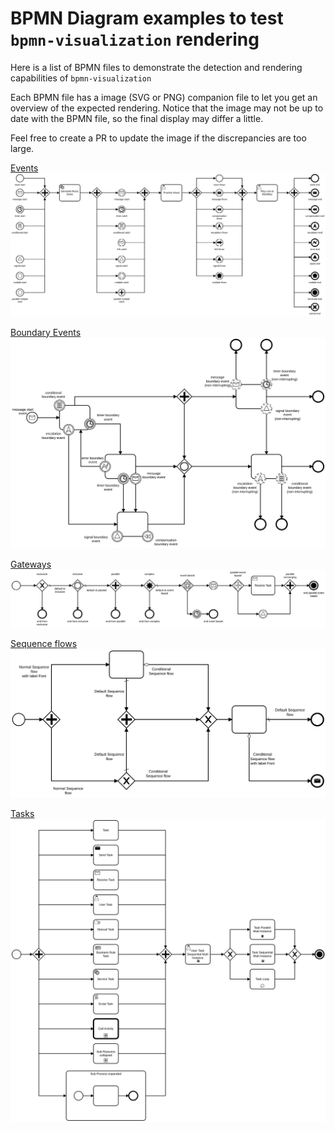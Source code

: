# BPMN Diagram examples to test `bpmn-visualization` rendering

Here is a list of BPMN files to demonstrate the detection and rendering capabilities of `bpmn-visualization`

Each BPMN file has a image (SVG or PNG) companion file to let you get an overview of the expected rendering. Notice that
the image may not be up to date with the BPMN file, so the final display may differ a little.  

Feel free to create a PR to update the image if the discrepancies are too large.


[Events](all_event_types.bpmn)
![events](all_event_types__bpmn.io.svg)

[Boundary Events](./all_event_boundaries.bpmn)
![boundary events](./all_event_boundaries__bpmn.io.svg)

[Gateways](all_gateway_types.bpmn)
![gateways](all_gateway_types__bpmn.io.svg)

[Sequence flows](all_sequence_flow_types.bpmn)
![sequence flows](./all_sequence_flow_types__bpmnio.svg)

[Tasks](all_task_types.bpmn)
![tasks](all_task_types__bpmnio.svg)
